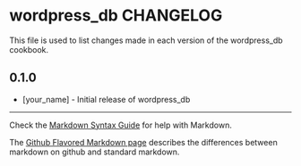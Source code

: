 wordpress_db CHANGELOG
======================

This file is used to list changes made in each version of the wordpress_db cookbook.

0.1.0
-----
- [your_name] - Initial release of wordpress_db

- - -
Check the [Markdown Syntax Guide](http://daringfireball.net/projects/markdown/syntax) for help with Markdown.

The [Github Flavored Markdown page](http://github.github.com/github-flavored-markdown/) describes the differences between markdown on github and standard markdown.
